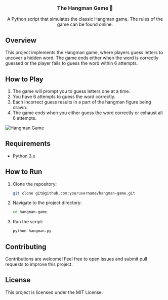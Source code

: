 <h3 align="center"> The Hangman Game 🎲 </h3>

<p align="center">
A Python script that simulates the classic Hangman game. The rules of the game can be found online.
</p>

## Overview

This project implements the Hangman game, where players guess letters to uncover a hidden word. The game ends either when the word is correctly guessed or the player fails to guess the word within 6 attempts.

## How to Play

1. The game will prompt you to guess letters one at a time.
2. You have 6 attempts to guess the word correctly.
3. Each incorrect guess results in a part of the hangman figure being drawn.
4. The game ends when you either guess the word correctly or exhaust all 6 attempts.

![Hangman Game](https://user-images.githubusercontent.com/72168914/114645741-65bd1600-9cb0-11eb-9d2c-5350f28d4c30.png)

## Requirements

- Python 3.x

## How to Run

1. Clone the repository:

    ```bash
    git clone git@github.com:yourusername/hangman-game.git
    ```

2. Navigate to the project directory:

    ```bash
    cd hangman-game
    ```

3. Run the script:

    ```bash
    python hangman.py
    ```

## Contributing

Contributions are welcome! Feel free to open issues and submit pull requests to improve this project.

## License

This project is licensed under the MIT License.
